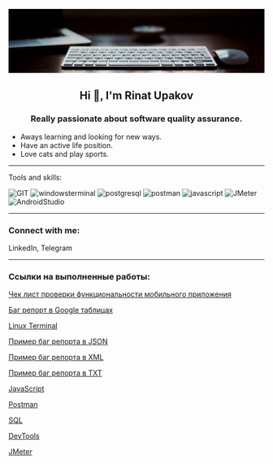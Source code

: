 ![Header](https://github.com/RinatUpakov/RinatUpakov/blob/83876e4a133a39a9d7e8031a56c8c7f24c4ed276/assets/workPlace.jpg)

<h2 align="center"> Hi 👋, I'm <strong>Rinat Upakov</strong></h1>
<h3 align="center">Really passionate about software quality assurance.</h3>   

- Aways learning and looking for new ways.  
- Have an active life position.  
- Love cats and play sports.

____

<p>Tools and skills:</p>  
<div><img src="https://simpleicons.org/icons/git.svg"  alt="GIT" title="GIT and GitHub" width="110" style="user-select: none"/>
<img src="https://simpleicons.org/icons/windowsterminal.svg"  alt="windowsterminal" title="Linux and Windows terminal" width="110" style="user-select: none"/>
<img src="https://simpleicons.org/icons/postgresql.svg"  alt="postgresql" title="PostgreSQL" width="110" style="user-select: none"/>
<img src="https://simpleicons.org/icons/postman.svg"  alt="postman" title="Postman" width="110" style="user-select: none"/>
<img src="https://simpleicons.org/icons/javascript.svg"  alt="javascript" title="JavaScript basics" width="110" style="user-select: none"/>
<img src="https://simpleicons.org/icons/apachejmeter.svg"  alt="JMeter" title="Load testing" width="110" style="user-select: none"/>
<img src="https://simpleicons.org/icons/androidstudio.svg"  alt="AndroidStudio" title="Mobile testing" width="110" style="user-select: none"/>
</div>  

____

### Connect with me:
LinkedIn, Telegram
____



### Ссылки на выполненные работы:
[Чек лист проверки функциональности мобильного приложения](https://docs.google.com/spreadsheets/d/1w_XG_zcYUX2scg5EasHOPxcC-jSxB2B6n7cfMVSQC14/edit?usp=sharing)

[Баг репорт в Google таблицах](https://docs.google.com/spreadsheets/d/1t-SES4UhyUFr8JS76wwCrxzPMqYoerVEHQnDeWwuN28/edit?usp=sharing)

[Linux Terminal](https://github.com/RinatUpakov/LinuxTerminal/blob/cd9b9f15214ae1837dc6afc45659c5f39d8afefb/README.md) 

[Пример баг репорта в JSON](https://github.com/RinatUpakov/LinuxTerminal/blob/bc2cfb7990c359d3c4fc2e34672bee4df36fb1ba/bug_report.json) 

[Пример баг репорта в XML](https://github.com/RinatUpakov/LinuxTerminal/blob/a63bbf96082cdb168004e442a02092e2d922f1d9/bug_report.xml) 

[Пример баг репорта в TXT](https://github.com/RinatUpakov/LinuxTerminal/blob/a63bbf96082cdb168004e442a02092e2d922f1d9/bug_report.txt) 

[JavaScript](https://github.com/RinatUpakov/JavaScript/blob/fa085583b1ac290dad5bdce7e2b8fb87368cb891/README.md)

[Postman](https://github.com/RinatUpakov/Postman/blob/5a5bd2fe1d014221978eff81a916f6c174f3c442/README.md)

[SQL](https://github.com/RinatUpakov/SQL/blob/35e1253946ca695e4c4b754509abb35b40e8b9d4/README.md)

[DevTools](https://github.com/RinatUpakov/DevTools/blob/887a947bba35d4811101df5eb1aca81a2a7577da/README.md)

[JMeter](https://github.com/RinatUpakov/JMeter/blob/d3eb68d0b3e08f4fbed609c3f04e1ffa9743ac4d/README.md)

